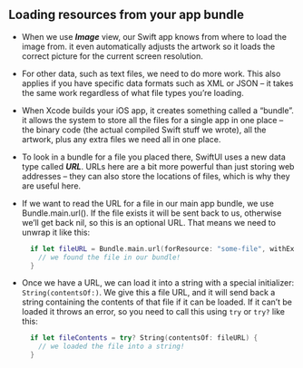 ## Loading resources from your app bundle

- When we use ***Image*** view, our Swift app knows from where to load the image from. it even automatically adjusts the artwork so it loads the correct picture for the current screen resolution.

- For other data, such as text files, we need to do more work. This also applies if you have specific data formats such as XML or JSON – it takes the same work regardless of what file types you’re loading.

- When Xcode builds your iOS app, it creates something called a “bundle”. it allows the system to store all the files for a single app in one place – the binary code (the actual compiled Swift stuff we wrote), all the artwork, plus any extra files we need all in one place.

- To look in a bundle for a file you placed there, SwiftUI uses a new data type called ***URL***. URLs here are a bit more powerful than just storing web addresses – they can also store the locations of files, which is why they are useful here.
- If we want to read the URL for a file in our main app bundle, we use Bundle.main.url(). If the file exists it will be sent back to us, otherwise we’ll get back nil, so this is an optional URL. That means we need to unwrap it like this:
  ```Swift
    if let fileURL = Bundle.main.url(forResource: "some-file", withExtension: "txt") {
      // we found the file in our bundle!
    }
  ```
- Once we have a URL, we can load it into a string with a special initializer: `String(contentsOf:)`. We give this a file URL, and it will send back a string containing the contents of that file if it can be loaded. If it can’t be loaded it throws an error, so you need to call this using `try` or `try?` like this:
  ```Swift
    if let fileContents = try? String(contentsOf: fileURL) {
      // we loaded the file into a string!
    }
  ```
